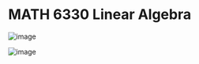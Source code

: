 # MATH 6330 Linear Algebra

![image](https://user-images.githubusercontent.com/6586811/122069977-3794a900-cdbb-11eb-860e-c1e785031fa9.png)

![image](https://user-images.githubusercontent.com/6586811/122070172-57c46800-cdbb-11eb-84cb-d23f00683cfd.png)
